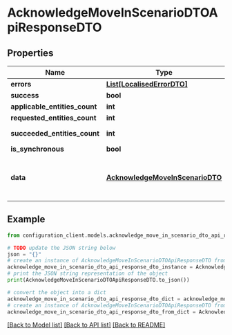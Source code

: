 # AcknowledgeMoveInScenarioDTOApiResponseDTO


## Properties

Name | Type | Description | Notes
------------ | ------------- | ------------- | -------------
**errors** | [**List[LocalisedErrorDTO]**](LocalisedErrorDTO.md) |  | [optional] 
**success** | **bool** |  | [optional] 
**applicable_entities_count** | **int** |  | [optional] 
**requested_entities_count** | **int** |  | [optional] 
**succeeded_entities_count** | **int** |  | [optional] [readonly] 
**is_synchronous** | **bool** |  | [optional] 
**data** | [**AcknowledgeMoveInScenarioDTO**](AcknowledgeMoveInScenarioDTO.md) | The updated entity in case of modifications or creation | [optional] 

## Example

```python
from configuration_client.models.acknowledge_move_in_scenario_dto_api_response_dto import AcknowledgeMoveInScenarioDTOApiResponseDTO

# TODO update the JSON string below
json = "{}"
# create an instance of AcknowledgeMoveInScenarioDTOApiResponseDTO from a JSON string
acknowledge_move_in_scenario_dto_api_response_dto_instance = AcknowledgeMoveInScenarioDTOApiResponseDTO.from_json(json)
# print the JSON string representation of the object
print(AcknowledgeMoveInScenarioDTOApiResponseDTO.to_json())

# convert the object into a dict
acknowledge_move_in_scenario_dto_api_response_dto_dict = acknowledge_move_in_scenario_dto_api_response_dto_instance.to_dict()
# create an instance of AcknowledgeMoveInScenarioDTOApiResponseDTO from a dict
acknowledge_move_in_scenario_dto_api_response_dto_from_dict = AcknowledgeMoveInScenarioDTOApiResponseDTO.from_dict(acknowledge_move_in_scenario_dto_api_response_dto_dict)
```
[[Back to Model list]](../README.md#documentation-for-models) [[Back to API list]](../README.md#documentation-for-api-endpoints) [[Back to README]](../README.md)


